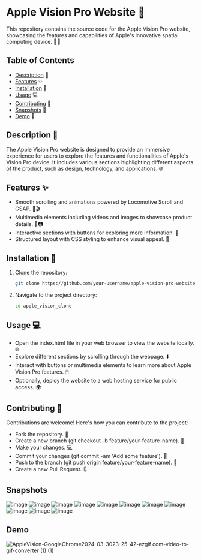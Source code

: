# Apple Vision Pro Website 🔮
This repository contains the source code for the Apple Vision Pro website, showcasing the features and capabilities of Apple's innovative spatial computing device. 🔭✨

## Table of Contents

- [Description](#description) 📖
- [Features](#features) ✨
- [Installation](#installation) 🚀
- [Usage](#usage) 💻
- [Contributing](#contributing) 🤝
- [Snapshots](#Snapshots) 📸
- [Demo](#Demo) 🎥


## Description 📖

The Apple Vision Pro website is designed to provide an immersive experience for users to explore the features and functionalities of Apple's Vision Pro device. It includes various sections highlighting different aspects of the product, such as design, technology, and applications. 🌐

## Features ✨

- Smooth scrolling and animations powered by Locomotive Scroll and GSAP. 🔮🎬
- Multimedia elements including videos and images to showcase product details. 🎥📷
- Interactive sections with buttons for exploring more information. 🔘
- Structured layout with CSS styling to enhance visual appeal. 🎨

## Installation 🚀

1. Clone the repository:

   ```bash
   git clone https://github.com/your-username/apple-vision-pro-website.git## Snapshots 📸
   ```
2. Navigate to the project directory:
   ```bash
   cd apple_vision_clone
   ```

## Usage 💻
- Open the index.html file in your web browser to view the website locally. 🌐
- Explore different sections by scrolling through the webpage. ⬇️
- Interact with buttons or multimedia elements to learn more about Apple Vision Pro features. 🖱️
- Optionally, deploy the website to a web hosting service for public access. 🌍


## Contributing 🤝

Contributions are welcome! Here's how you can contribute to the project:

- Fork the repository. 🍴
- Create a new branch (git checkout -b feature/your-feature-name). 🌿
- Make your changes. 💻
- Commit your changes (git commit -am 'Add some feature'). 📝
- Push to the branch (git push origin feature/your-feature-name). 🚀
- Create a new Pull Request. 🔃

## Snapshots
![image](https://github.com/Ibrahim-Naseef/Apple_Vision_CLone/assets/156147657/29b1a886-7a3a-498d-a0fe-d3d0748b0af1)
![image](https://github.com/Ibrahim-Naseef/Apple_Vision_CLone/assets/156147657/9d588feb-9a04-43cf-972f-ff29424f3937)
![image](https://github.com/Ibrahim-Naseef/Apple_Vision_CLone/assets/156147657/e49c77b5-e6e3-4f82-b72f-bf2946f26514)
![image](https://github.com/Ibrahim-Naseef/Apple_Vision_CLone/assets/156147657/85a3e829-8f7a-4193-972b-2b89e89dc27e)
![image](https://github.com/Ibrahim-Naseef/Apple_Vision_CLone/assets/156147657/cb9bab70-7913-4c1c-8de3-3cd34e5dd3bb)
![image](https://github.com/Ibrahim-Naseef/Apple_Vision_CLone/assets/156147657/4953157a-900f-47b7-ac0e-1e3605f6ad81)
![image](https://github.com/Ibrahim-Naseef/Apple_Vision_CLone/assets/156147657/d3aef492-0695-4ed6-b55f-065f2cc5ce21)
![image](https://github.com/Ibrahim-Naseef/Apple_Vision_CLone/assets/156147657/2cc686e3-0681-4df5-87a2-0b5e70ceea07)
![image](https://github.com/Ibrahim-Naseef/Apple_Vision_CLone/assets/156147657/fafeb299-4890-4a9f-893d-075ad9129334)
![image](https://github.com/Ibrahim-Naseef/Apple_Vision_CLone/assets/156147657/92669854-bbb0-4518-afa5-6e0686c3aa49)
![image](https://github.com/Ibrahim-Naseef/Apple_Vision_CLone/assets/156147657/526a7c42-403b-4595-9e14-abc57d7f961b)

## Demo
![AppleVision-GoogleChrome2024-03-3023-25-42-ezgif com-video-to-gif-converter (1) (1)](https://github.com/Ibrahim-Naseef/Apple_Vision_CLone/assets/156147657/639a6e5d-da30-427e-90d8-5556cfa62a11)
